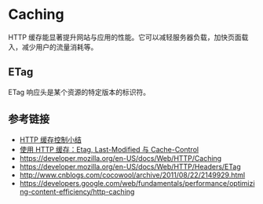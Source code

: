 # Caching

HTTP 缓存能显著提升网站与应用的性能。它可以减轻服务器负载，加快页面载入，减少用户的流量消耗等。

## ETag
ETag 响应头是某个资源的特定版本的标识符。

## 参考链接
* [HTTP 缓存控制小结](http://imweb.io/topic/5795dcb6fb312541492eda8c)
* [使用 HTTP 缓存：Etag, Last-Modified 与 Cache-Control](http://harttle.com/2017/04/04/using-http-cache.html)
* https://developer.mozilla.org/en-US/docs/Web/HTTP/Caching
* https://developer.mozilla.org/en-US/docs/Web/HTTP/Headers/ETag
* http://www.cnblogs.com/cocowool/archive/2011/08/22/2149929.html
* https://developers.google.com/web/fundamentals/performance/optimizing-content-efficiency/http-caching
